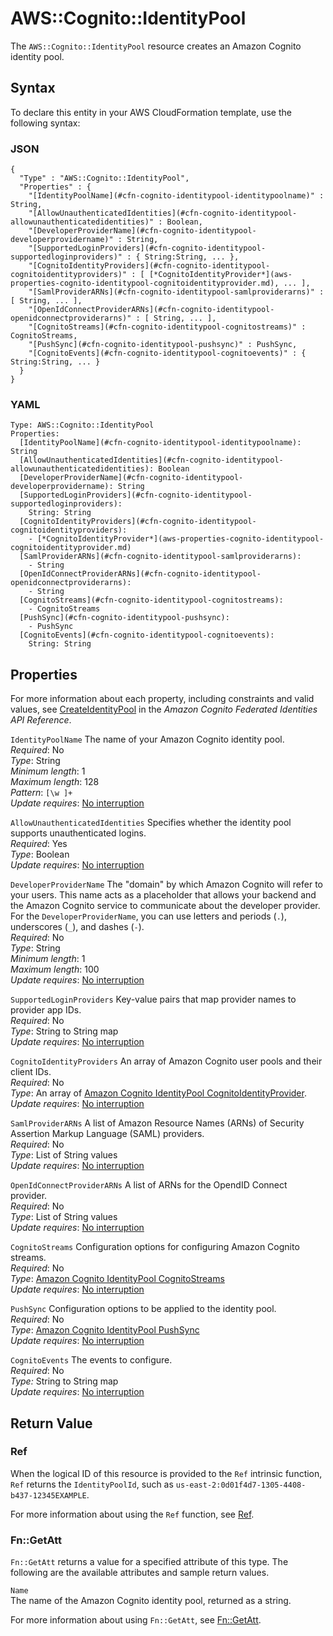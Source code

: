 # AWS::Cognito::IdentityPool<a name="aws-resource-cognito-identitypool"></a>

The `AWS::Cognito::IdentityPool` resource creates an Amazon Cognito identity pool\.

## Syntax<a name="aws-resource-cognito-identitypool-syntax"></a>

To declare this entity in your AWS CloudFormation template, use the following syntax:

### JSON<a name="aws-resource-cognito-identitypool-syntax.json"></a>

```
{
  "Type" : "AWS::Cognito::IdentityPool",
  "Properties" : {
    "[IdentityPoolName](#cfn-cognito-identitypool-identitypoolname)" : String,
    "[AllowUnauthenticatedIdentities](#cfn-cognito-identitypool-allowunauthenticatedidentities)" : Boolean, 
    "[DeveloperProviderName](#cfn-cognito-identitypool-developerprovidername)" : String,
    "[SupportedLoginProviders](#cfn-cognito-identitypool-supportedloginproviders)" : { String:String, ... },
    "[CognitoIdentityProviders](#cfn-cognito-identitypool-cognitoidentityproviders)" : [ [*CognitoIdentityProvider*](aws-properties-cognito-identitypool-cognitoidentityprovider.md), ... ], 
    "[SamlProviderARNs](#cfn-cognito-identitypool-samlproviderarns)" : [ String, ... ],
    "[OpenIdConnectProviderARNs](#cfn-cognito-identitypool-openidconnectproviderarns)" : [ String, ... ],
    "[CognitoStreams](#cfn-cognito-identitypool-cognitostreams)" : CognitoStreams, 
    "[PushSync](#cfn-cognito-identitypool-pushsync)" : PushSync,
    "[CognitoEvents](#cfn-cognito-identitypool-cognitoevents)" : { String:String, ... }
  }
}
```

### YAML<a name="aws-resource-cognito-identitypool-syntax.yaml"></a>

```
Type: AWS::Cognito::IdentityPool
Properties:
  [IdentityPoolName](#cfn-cognito-identitypool-identitypoolname): String
  [AllowUnauthenticatedIdentities](#cfn-cognito-identitypool-allowunauthenticatedidentities): Boolean
  [DeveloperProviderName](#cfn-cognito-identitypool-developerprovidername): String
  [SupportedLoginProviders](#cfn-cognito-identitypool-supportedloginproviders): 
    String: String
  [CognitoIdentityProviders](#cfn-cognito-identitypool-cognitoidentityproviders): 
    - [*CognitoIdentityProvider*](aws-properties-cognito-identitypool-cognitoidentityprovider.md)
  [SamlProviderARNs](#cfn-cognito-identitypool-samlproviderarns): 
    - String
  [OpenIdConnectProviderARNs](#cfn-cognito-identitypool-openidconnectproviderarns): 
    - String
  [CognitoStreams](#cfn-cognito-identitypool-cognitostreams): 
    - CognitoStreams
  [PushSync](#cfn-cognito-identitypool-pushsync): 
    - PushSync
  [CognitoEvents](#cfn-cognito-identitypool-cognitoevents): 
    String: String
```

## Properties<a name="w2922ab1c21c10c74c13b9"></a>

For more information about each property, including constraints and valid values, see [CreateIdentityPool](https://docs.aws.amazon.com/cognitoidentity/latest/APIReference/API_CreateIdentityPool.html) in the *Amazon Cognito Federated Identities API Reference*\.

`IdentityPoolName`  <a name="cfn-cognito-identitypool-identitypoolname"></a>
The name of your Amazon Cognito identity pool\.  
*Required*: No  
*Type*: String  
*Minimum length*: 1  
*Maximum length*: 128  
*Pattern*: `[\w ]+`   
*Update requires*: [No interruption](using-cfn-updating-stacks-update-behaviors.md#update-no-interrupt)

`AllowUnauthenticatedIdentities`  <a name="cfn-cognito-identitypool-allowunauthenticatedidentities"></a>
Specifies whether the identity pool supports unauthenticated logins\.  
*Required*: Yes  
*Type*: Boolean  
*Update requires*: [No interruption](using-cfn-updating-stacks-update-behaviors.md#update-no-interrupt)

`DeveloperProviderName`  <a name="cfn-cognito-identitypool-developerprovidername"></a>
The "domain" by which Amazon Cognito will refer to your users\. This name acts as a placeholder that allows your backend and the Amazon Cognito service to communicate about the developer provider\. For the `DeveloperProviderName`, you can use letters and periods \(`.`\), underscores \(`_`\), and dashes \(`-`\)\.  
*Required*: No  
*Type*: String  
*Minimum length*: 1  
*Maximum length*: 100  
*Update requires*: [No interruption](using-cfn-updating-stacks-update-behaviors.md#update-no-interrupt)

`SupportedLoginProviders`  <a name="cfn-cognito-identitypool-supportedloginproviders"></a>
Key\-value pairs that map provider names to provider app IDs\.  
*Required*: No  
*Type*: String to String map  
*Update requires*: [No interruption](using-cfn-updating-stacks-update-behaviors.md#update-no-interrupt)

`CognitoIdentityProviders`  <a name="cfn-cognito-identitypool-cognitoidentityproviders"></a>
An array of Amazon Cognito user pools and their client IDs\.  
*Required*: No  
*Type*: An array of [Amazon Cognito IdentityPool CognitoIdentityProvider](aws-properties-cognito-identitypool-cognitoidentityprovider.md)\.  
*Update requires*: [No interruption](using-cfn-updating-stacks-update-behaviors.md#update-no-interrupt)

`SamlProviderARNs`  <a name="cfn-cognito-identitypool-samlproviderarns"></a>
A list of Amazon Resource Names \(ARNs\) of Security Assertion Markup Language \(SAML\) providers\.  
*Required*: No  
*Type*: List of String values  
*Update requires*: [No interruption](using-cfn-updating-stacks-update-behaviors.md#update-no-interrupt)

`OpenIdConnectProviderARNs`  <a name="cfn-cognito-identitypool-openidconnectproviderarns"></a>
A list of ARNs for the OpendID Connect provider\.  
*Required*: No  
*Type*: List of String values  
*Update requires*: [No interruption](using-cfn-updating-stacks-update-behaviors.md#update-no-interrupt)

`CognitoStreams`  <a name="cfn-cognito-identitypool-cognitostreams"></a>
Configuration options for configuring Amazon Cognito streams\.  
*Required*: No  
*Type*: [Amazon Cognito IdentityPool CognitoStreams](aws-properties-cognito-identitypool-cognitostreams.md)  
*Update requires*: [No interruption](using-cfn-updating-stacks-update-behaviors.md#update-no-interrupt)

`PushSync`  <a name="cfn-cognito-identitypool-pushsync"></a>
Configuration options to be applied to the identity pool\.  
*Required*: No  
*Type*: [Amazon Cognito IdentityPool PushSync](aws-properties-cognito-identitypool-pushsync.md)  
*Update requires*: [No interruption](using-cfn-updating-stacks-update-behaviors.md#update-no-interrupt)

`CognitoEvents`  <a name="cfn-cognito-identitypool-cognitoevents"></a>
The events to configure\.  
*Required*: No  
*Type:* String to String map  
*Update requires*: [No interruption](using-cfn-updating-stacks-update-behaviors.md#update-no-interrupt)

## Return Value<a name="w2922ab1c21c10c74c13c11"></a>

### Ref<a name="w2922ab1c21c10c74c13c11b2"></a>

When the logical ID of this resource is provided to the `Ref` intrinsic function, `Ref` returns the `IdentityPoolId`, such as `us-east-2:0d01f4d7-1305-4408-b437-12345EXAMPLE`\.

For more information about using the `Ref` function, see [Ref](intrinsic-function-reference-ref.md)\.

### Fn::GetAtt<a name="w2922ab1c21c10c74c13c11b4"></a>

`Fn::GetAtt` returns a value for a specified attribute of this type\. The following are the available attributes and sample return values\.

`Name`  
The name of the Amazon Cognito identity pool, returned as a string\.

For more information about using `Fn::GetAtt`, see [Fn::GetAtt](intrinsic-function-reference-getatt.md)\.